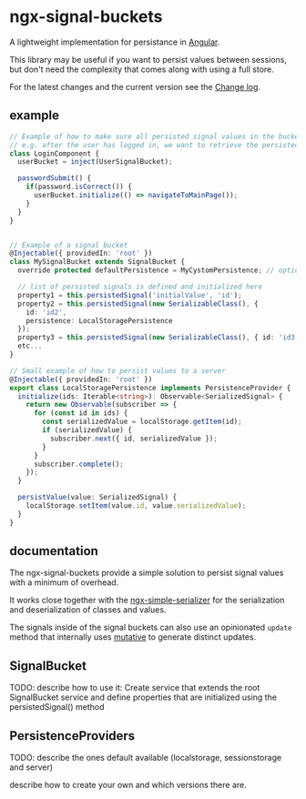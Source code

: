 # ngx-signal-buckets

A lightweight implementation for persistance in [Angular](https://angular.dev/).

This library may be useful if you want to persist values between sessions, but don't need the complexity that comes along with using a full store.

For the latest changes and the current version see the [Change log](./CHANGELOG.md).

## example

``` typescript
// Example of how to make sure all persisted signal values in the bucket are restored before proceding
// e.g. after the user has logged in, we want to retrieve the persisted state before we continue
class LoginComponent {
  userBucket = inject(UserSignalBucket);

  passwordSubmit() {
    if(password.isCorrect()) {
      userBucket.initialize(() => navigateToMainPage());
    }
  }
}


// Example of a signal bucket
@Injectable({ providedIn: 'root' })
class MySignalBucket extends SignalBucket {
  override protected defaultPersistence = MyCystomPersistence; // optional, defaults to LocalStoragePersistence

  // list of persisted signals is defined and initialized here
  property1 = this.persistedSignal('initialValue', 'id');
  property2 = this.persistedSignal(new SerializableClass(), {
    id: 'id2',
    persistence: LocalStoragePersistence
  });
  property3 = this.persistedSignal(new SerializableClass(), { id: 'id3' });
  etc...
}

// Small example of how to persist values to a server
@Injectable({ providedIn: 'root' })
export class LocalStoragePersistence implements PersistenceProvider {
  initialize(ids: Iterable<string>): Observable<SerializedSignal> {
    return new Observable(subscriber => {
      for (const id in ids) {
        const serializedValue = localStorage.getItem(id);
        if (serializedValue) {
          subscriber.next({ id, serializedValue });
        }
      }
      subscriber.complete();
    });
  }

  persistValue(value: SerializedSignal) {
    localStorage.setItem(value.id, value.serializedValue);
  }
}
```

## documentation

The ngx-signal-buckets provide a simple solution to persist signal values with a minimum of overhead.

It works close together with the [ngx-simple-serializer](https://github.com/abreits/ngx-simple-serializer) for the serialization and deserialization of classes and values.

The signals inside of the signal buckets can also use an opinionated `update` method that internally uses [mutative](https://github.com/unadlib/mutative) to generate distinct updates.

## SignalBucket

TODO: describe how to use it: 
Create service that extends the root SignalBucket service and define properties that are initialized using the persistedSignal() method

## PersistenceProviders

TODO: describe the ones default available (localstorage, sessionstorage and server)

describe how to create your own and which versions there are.